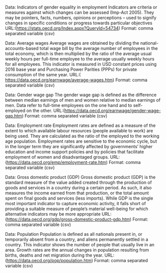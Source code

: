 Data: Indicators of gender equality in employment
Indicators are criteria or measures against which changes can be assessed (Imp-Act 2005). They may be pointers, facts, numbers, opinions or perceptions – used to signify changes in specific conditions or progress towards particular objectives URL:(https://stats.oecd.org/Index.aspx?QueryId=54734) Format: comma separated variable (csv)

Data: Average wages
Average wages are obtained by dividing the national-accounts-based total wage bill by the average number of employees in the total economy, which is then multiplied by the ratio of the average usual weekly hours per full-time employee to the average usually weekly hours for all employees. This indicator is measured in USD constant prices using 2016 base year and Purchasing Power Parities (PPPs) for private consumption of the same year. URL:( https://data.oecd.org/earnwage/average-wages.htm) Format: comma separated variable (csv)

Data: Gender wage gap
The gender wage gap is defined as the difference between median earnings of men and women relative to median earnings of men. Data refer to full-time employees on the one hand and to self-employed on the other. URL:(https://data.oecd.org/earnwage/gender-wage-gap.htm) Format: comma separated variable (csv)

Data: Employment rate
Employment rates are defined as a measure of the extent to which available labour resources (people available to work) are being used. They are calculated as the ratio of the employed to the working age population. Employment rates are sensitive to the economic cycle, but in the longer term they are significantly affected by governments’ higher education and income support policies and by policies that facilitate employment of women and disadvantaged groups. URL:(https://data.oecd.org/emp/employment-rate.htm) Format: comma separated variable (csv)

Data: Gross domestic product (GDP)
Gross domestic product (GDP) is the standard measure of the value added created through the production of goods and services in a country during a certain period. As such, it also measures the income earned from that production, or the total amount spent on final goods and services (less imports). While GDP is the single most important indicator to capture economic activity, it falls short of providing a suitable measure of people’s material well-being for which alternative indicators may be more appropriate URL:(https://data.oecd.org/gdp/gross-domestic-product-gdp.htm) Format: comma separated variable (csv)

Data: Population
Population is defined as all nationals present in, or temporarily absent from a country, and aliens permanently settled in a country. This indicator shows the number of people that usually live in an area. Growth rates are the annual changes in population resulting from births, deaths and net migration during the year. URL:(https://data.oecd.org/pop/population.htm) Format: comma separated variable (csv)
